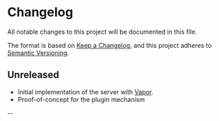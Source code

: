 # Changelog

All notable changes to this project will be documented in this file.

The format is based on [Keep a Changelog](https://keepachangelog.com/en/1.0.0/),
and this project adheres to [Semantic Versioning](https://semver.org/spec/v2.0.0.html).

## Unreleased

* Initial implementation of the server with [Vapor].
* Proof-of-concept for the plugin mechanism


--

[Vapor]: http://github.com/vapor/vapor/
